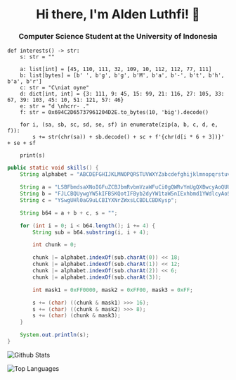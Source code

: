 <h1 align="center">Hi there, I'm Alden Luthfi!    👋   </h1>
<h3 align = "center">Computer Science Student at the University of Indonesia</h3>

```python3
def interests() -> str:
    s: str = ""
  
    a: list[int] = [45, 110, 111, 32, 109, 10, 112, 112, 77, 111]
    b: list[bytes] = [b' ', b'g', b'g', b'M', b'a', b'-', b't', b'h', b'a', b'r']
    c: str = "C\niat oyne"
    d: dict[int, int] = {3: 111, 9: 45, 15: 99, 21: 116, 27: 105, 33: 67, 39: 103, 45: 10, 51: 121, 57: 46}
    e: str = "d \nhcrr- ."
    f: str = 0x694C2D65737961204D2E.to_bytes(10, 'big').decode()
    
    for i, (sa, sb, sc, sd, se, sf) in enumerate(zip(a, b, c, d, e, f)):
        s += str(chr(sa)) + sb.decode() + sc + f'{chr(d[i * 6 + 3])}' + se + sf
  
    print(s)
```
```java
public static void skills() {
    String alphabet = "ABCDEFGHIJKLMNOPQRSTUVWXYZabcdefghijklmnopqrstuvwxyz0123456789+/";

    String a = "LSBFbmdsaXNoIGFuZCBJbmRvbmVzaWFuCi0gQWRvYmUgQXBwcyAoQUUsIE";
    String b = "FJLCBQUywgYW5kIFBSKQotIFByb2dyYW1taW5nIExhbmd1YWdlcyAoSmF2";
    String c = "YSwgUHl0aG9uLCBIYXNrZWxsLCBDLCBDKysp";

    String b64 = a + b + c, s = "";

    for (int i = 0; i < b64.length(); i += 4) {
        String sub = b64.substring(i, i + 4);

        int chunk = 0;

        chunk |= alphabet.indexOf(sub.charAt(0)) << 18;
        chunk |= alphabet.indexOf(sub.charAt(1)) << 12;
        chunk |= alphabet.indexOf(sub.charAt(2)) << 6;
        chunk |= alphabet.indexOf(sub.charAt(3));

        int mask1 = 0xFF0000, mask2 = 0xFF00, mask3 = 0xFF;

        s += (char) ((chunk & mask1) >>> 16);
        s += (char) ((chunk & mask2) >>> 8);
        s += (char) (chunk & mask3);
    }

    System.out.println(s);
}
```
<p align = "left"><img align="center" src="https://github-readme-stats.vercel.app/api?username=Cheesewaffly&hide=prs&show_icons=true&include_all_commits=true&theme=transparent&hide_border=true" alt="Github Stats" /></p>  
<p align = "left"><img align="center" src="https://github-readme-stats.vercel.app/api/top-langs/?username=Cheesewaffly&layout=compact&theme=transparent&card_width=415&hide_border=true&exclude_repo=Sarwacatur" alt="Top Languages" /></p>
